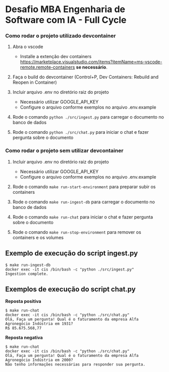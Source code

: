 # Desafio MBA Engenharia de Software com IA - Full Cycle

### Como rodar o projeto utilizado devcontainer

1. Abra o vscode
    - Installe a extenção dev containers https://marketplace.visualstudio.com/items?itemName=ms-vscode-remote.remote-containers **se necessário**.

2. Faça o build do devcontainer (Control+P, Dev Containers: Rebuild and Reopen in Container)

3. Incluir arquivo .env no diretório raiz do projeto
    - Necessário utilizar GOOGLE_API_KEY
    - Configure o arquivo conforme exemplos no arquivo .env.example

4. Rode o comando `python ./src/ingest.py` para carregar o documento no banco de dados

5. Rode o comando `python ./src/chat.py` para iniciar o chat e fazer pergunta sobre o documento

### Como rodar o projeto sem utilizar devcontainer

1. Incluir arquivo .env no diretório raiz do projeto
    - Necessário utilizar GOOGLE_API_KEY
    - Configure o arquivo conforme exemplos no arquivo .env.example

2. Rode o comando `make run-start-environment` para preparar subir os containers

3. Rode o comando `make run-ingest-db` para carregar o documento no banco de dados

4. Rode o comando `make run-chat` para iniciar o chat e fazer pergunta sobre o documento 

5. Rode o comando `make run-stop-environment` para remover os containers e os volumes

## Exemplo de execução do script ingest.py

```text
$ make run-ingest-db
docker exec -it cis /bin/bash -c "python ./src/ingest.py"
Ingestion complete.

```
## Exemplos de execução do script chat.py

**Reposta positiva**

```text
$ make run-chat
docker exec -it cis /bin/bash -c "python ./src/chat.py"
Olá, Faça um pergunta! Qual é o faturamento da empresa Alfa Agronegócio Indústria em 1931?
R$ 85.675.568,77
```

**Reposta negativa**

```text
$ make run-chat
docker exec -it cis /bin/bash -c "python ./src/chat.py"
Olá, Faça um pergunta! Qual é o faturamento da empresa Alfa Agronegócio Indústria em 2000?
Não tenho informações necessárias para responder sua pergunta.
```
